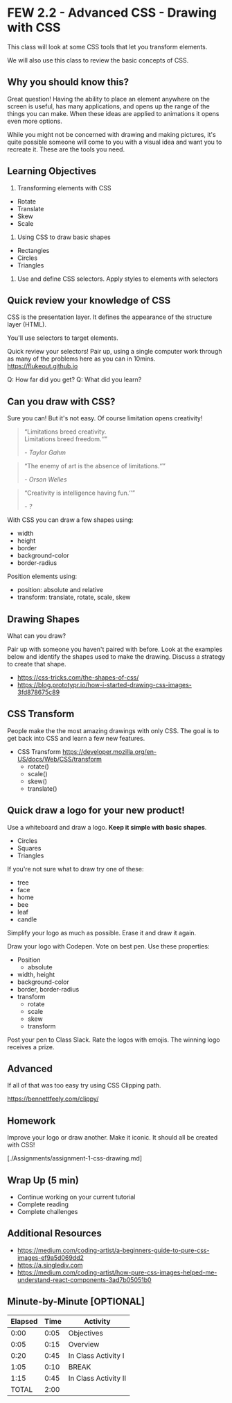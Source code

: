 # FEW 2.2 - Advanced CSS - Drawing with CSS

This class will look at some CSS tools that let you transform elements. 

We will also use this class to review the basic concepts of CSS. 

## Why you should know this?

Great question! Having the ability to place an element anywhere on the screen is useful, has many applications, and opens up the range of the things you can make. When these ideas are applied to animations it opens even more options. 

While you might not be concerned with drawing and making pictures, it's quite possible someone will come to you with a visual idea and want you to recreate it. These are the tools you need. 

## Learning Objectives

1. Transforming elements with CSS
  - Rotate
  - Translate
  - Skew
  - Scale
1. Using CSS to draw basic shapes 
  - Rectangles 
  - Circles 
  - Triangles
1. Use and define CSS selectors. Apply styles to elements with selectors 

## Quick review your knowledge of CSS

CSS is the presentation layer. It defines the appearance of the structure layer (HTML).

You'll use selectors to target elements. 

Quick review your selectors! Pair up, using a single computer work through as many of the problems here as you can in 10mins.  https://flukeout.github.io

Q: How far did you get? 
Q: What did you learn? 

## Can you draw with CSS? 

Sure you can! But it's not easy. Of course limitation opens creativity!

<blockquote>
  <p><q>Limitations breed creativity.<br>
  Limitations breed freedom.<q></p>
  <cite>- Taylor Gahm</cite>
</blockquote>

<blockquote>
  <p><q>The enemy of art is the absence of limitations.<q></p>
  <cite>- Orson Welles</cite>
</blockquote>

<blockquote>
  <p><q>Creativity is intelligence having fun.<q></p>
  <cite>- ?</cite>
</blockquote>

With CSS you can draw a few shapes using: 

- width
- height
- border
- background-color
- border-radius

Position elements using: 

- position: absolute and relative
- transform: translate, rotate, scale, skew 

## Drawing Shapes

What can you draw?

Pair up with someone you haven't paired with before. Look at the examples below and identify the shapes used to make the drawing. Discuss a strategy to create that shape. 

- https://css-tricks.com/the-shapes-of-css/
- https://blog.prototypr.io/how-i-started-drawing-css-images-3fd878675c89

## CSS Transform

People make the the most amazing drawings with only CSS. The goal is to get back into CSS and learn a few new features. 

- CSS Transform https://developer.mozilla.org/en-US/docs/Web/CSS/transform
  - rotate()
  - scale()
  - skew()
  - translate()

## Quick draw a logo for your new product! 

Use a whiteboard and draw a logo. **Keep it simple with basic shapes**. 

- Circles 
- Squares 
- Triangles

If you're not sure what to draw try one of these: 

- tree
- face
- home 
- bee 
- leaf 
- candle 

Simplify your logo as much as possible. Erase it and draw it again.

Draw your logo with Codepen. Vote on best pen. Use these properties: 

- Position 
  - absolute
- width, height
- background-color
- border, border-radius
- transform
  - rotate
  - scale
  - skew 
  - transform

Post your pen to Class Slack. Rate the logos with emojis. The winning logo receives a prize. 

## Advanced

If all of that was too easy try using CSS Clipping path.

https://bennettfeely.com/clippy/

## Homework 

Improve your logo or draw another. Make it iconic. It should all be created with CSS! 

[./Assignments/assignment-1-css-drawing.md]

## Wrap Up (5 min)

- Continue working on your current tutorial
- Complete reading
- Complete challenges

## Additional Resources

- https://medium.com/coding-artist/a-beginners-guide-to-pure-css-images-ef9a5d069dd2
- https://a.singlediv.com
- https://medium.com/coding-artist/how-pure-css-images-helped-me-understand-react-components-3ad7b05051b0

## Minute-by-Minute [OPTIONAL]

| **Elapsed** | **Time**  | **Activity**              |
| ----------- | --------- | ------------------------- |
| 0:00        | 0:05      | Objectives                |
| 0:05        | 0:15      | Overview                  |
| 0:20        | 0:45      | In Class Activity I       |
| 1:05        | 0:10      | BREAK                     |
| 1:15        | 0:45      | In Class Activity II      |
| TOTAL       | 2:00      |                           |

